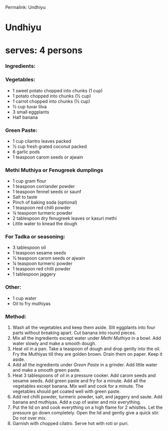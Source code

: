 Permalink: Undhiyu

# Undhiyu

# serves: 4 persons

### Ingredients:
### Vegetables:
* 1 sweet potato chopped into chunks (1 cup)
* 1 potato chopped into chunks (½ cup)
* 1 carrot chopped into chunks (½ cup)
* ½ cup tuvar lilva
* 3 small eggplants
* Half banana

### Green Paste:
* 1 cup cilantro leaves packed
* ½ cup fresh grated coconut packed
* 6 garlic pods
* 1 teaspoon carom seeds or ajwain

### Methi Muthiya or Fenugreek dumplings
* 1 cup gram flour
* 1 teaspoon corriander powder
* 1 teaspoon fennel seeds or saunf
* Salt to taste
* Pinch of baking soda (optional)
* 1 teaspoon red chilli powder
* ¼ teaspoon turmeric powder
* 2 tablespoon dry fenugreek leaves or kasuri methi
* Little water to knead the dough

### For Tadka or seasoning:
* 3 tablespoon oil
* 1 teaspoon sesame seeds
* ½ teaspoon carom seeds or ajwain
* ¼ teaspoon turmeric powder
* 1 teaspoon red chilli powder
* 1 tablespoon jaggery

### Other:
* 1 cup water
* Oil to fry muthiyas

### Method: 
1. Wash all the vegetables and keep them aside. Slit eggplants into four parts without breaking apart. Cut banana into round pieces.  
2. Mix all the ingredients except water under _Methi Muthiya_ in a bowl. Add water slowly and make a smooth dough.  
3. Heat oil in a pan. Take a teaspoon of dough and drop gently into the oil. Fry the Muthiyas till they are golden brown. Drain them on paper. Keep it aside. 
4. Add all the ingredients under _Green Paste_ in a grinder. Add little water and make a smooth green paste. 
5. Heat 3 tablespoons of oil in a pressure cooker. Add carom seeds and sesame seeds. Add green paste and fry for a minute. Add all the vegetables except banana.  Mix well and cook for a minute. The vegetables should get coated well with green paste. 
6. Add red chilli powder, turmeric powder, salt, and jaggery and saute. Add banana and muthiyas. Add a cup of water and mix everything. 
7. Put the lid on and cook everything on a high flame for 2 whistles. Let the pressure go down completely. Open the lid and gently give a quick stir. Do not over mix. 
8. Garnish with chopped cilatro. Serve hot with roti or puri. 







